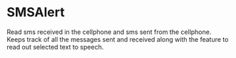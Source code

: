 # SMSAlert
Read sms received in the cellphone and sms sent from the cellphone.
Keeps track of all the messages sent and received along with the feature to read out selected text to speech.
